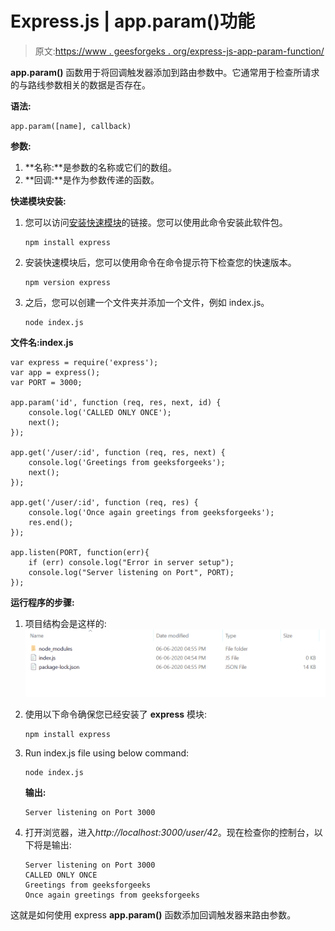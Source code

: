 # Express.js | app.param()功能

> 原文:[https://www . geesforgeks . org/express-js-app-param-function/](https://www.geeksforgeeks.org/express-js-app-param-function/)

**app.param()** 函数用于将回调触发器添加到路由参数中。它通常用于检查所请求的与路线参数相关的数据是否存在。

**语法:**

```
app.param([name], callback)
```

**参数:**

1.  **名称:**是参数的名称或它们的数组。
2.  **回调:**是作为参数传递的函数。

**快递模块安装:**

1.  您可以访问[安装快速模块](https://www.npmjs.com/package/express)的链接。您可以使用此命令安装此软件包。

    ```
    npm install express
    ```

2.  安装快速模块后，您可以使用命令在命令提示符下检查您的快速版本。

    ```
    npm version express
    ```

3.  之后，您可以创建一个文件夹并添加一个文件，例如 index.js。

    ```
    node index.js
    ```

**文件名:index.js**

```
var express = require('express');
var app = express();
var PORT = 3000;

app.param('id', function (req, res, next, id) {
    console.log('CALLED ONLY ONCE');
    next();
});

app.get('/user/:id', function (req, res, next) {
    console.log('Greetings from geeksforgeeks');
    next();
});

app.get('/user/:id', function (req, res) {
    console.log('Once again greetings from geeksforgeeks');
    res.end();
});

app.listen(PORT, function(err){
    if (err) console.log("Error in server setup");
    console.log("Server listening on Port", PORT);
});
```

**运行程序的步骤:**

1.  项目结构会是这样的:
    ![](img/3209d9b4369c180282a34be8070d7d6e.png)
2.  使用以下命令确保您已经安装了 **express** 模块:

    ```
    npm install express
    ```

3.  Run index.js file using below command:

    ```
    node index.js
    ```

    **输出:**

    ```
    Server listening on Port 3000

    ```

4.  打开浏览器，进入*http://localhost:3000/user/42*。现在检查你的控制台，以下将是输出:

    ```
    Server listening on Port 3000
    CALLED ONLY ONCE
    Greetings from geeksforgeeks
    Once again greetings from geeksforgeeks

    ```

这就是如何使用 express **app.param()** 函数添加回调触发器来路由参数。
